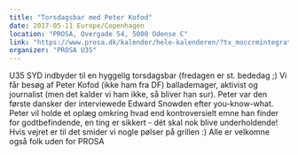 ```yaml
---
title: "Torsdagsbar med Peter Kofod"
date: 2017-05-11 Europe/Copenhagen
location: "PROSA, Overgade 54, 5000 Odense C"
link: "https://www.prosa.dk/kalender/hele-kalenderen/?tx_moccrmintegration_courses%5Bcourse%5D=1221&tx_moccrmintegration_courses%5Baction%5D=show&tx_moccrmintegration_courses%5Bcontroller%5D=Course&cHash=2544c0e86d477ae21f5131f389d20fc1"
organizer: "PROSA U35"
---
```

U35 SYD indbyder til en hyggelig torsdagsbar (fredagen er st. bededag ;)
Vi får besøg af Peter Kofod (ikke ham fra DF) ballademager, aktivist og journalist (men det kalder vi ham ikke, så bliver han sur). Peter var den første dansker der interviewede Edward Snowden efter you-know-what. Peter vil holde et oplæg omkring hvad end kontroversielt emne han finder for godtbefindende, en ting er sikkert - dét skal nok blive underholdende! Hvis vejret er til det smider vi nogle pølser på grillen :)
Alle er velkomne også folk uden for PROSA
